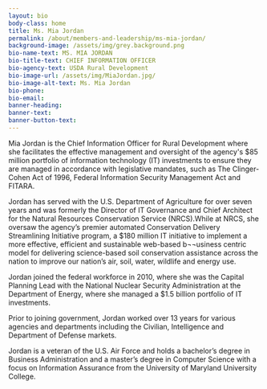 ```yaml
---
layout: bio
body-class: home
title: Ms. Mia Jordan
permalink: /about/members-and-leadership/ms-mia-jordan/
background-image: /assets/img/grey.background.png
bio-name-text: MS. MIA JORDAN
bio-title-text: CHIEF INFORMATION OFFICER
bio-agency-text: USDA Rural Development
bio-image-url: /assets/img/MiaJordan.jpg/
bio-image-alt-text: Ms. Mia Jordan
bio-phone: 
bio-email:  
banner-heading: 
banner-text: 
banner-button-text: 
---
```


Mia Jordan is the Chief Information Officer for Rural Development where she facilitates the effective management and oversight of the agency's $85 million portfolio of information technology (IT) investments to ensure they are managed in accordance with legislative mandates, such as The Clinger-Cohen Act of 1996, Federal Information Security Management Act and FITARA. 

Jordan has served with the U.S. Department of Agriculture for over seven years and was formerly the Director of IT Governance and Chief Architect for the Natural Resources Conservation Service (NRCS).While at NRCS, she oversaw the agency’s premier automated Conservation Delivery Streamlining Initiative program, a $180 million IT initiative to implement a more effective, efficient and sustainable web-based b¬¬usiness centric model for delivering science-based soil conservation assistance across the nation to improve our nation’s air, soil, water, wildlife and energy use. 

Jordan joined the federal workforce in 2010, where she was the Capital Planning Lead with the National Nuclear Security Administration at the Department of Energy, where she managed a $1.5 billion portfolio of IT investments. 

Prior to joining government, Jordan worked over 13 years for various agencies and departments including the Civilian, Intelligence and Department of Defense markets. 

Jordan is a veteran of the U.S. Air Force and holds a bachelor’s degree in Business Administration and a master’s degree in Computer Science with a focus on Information Assurance from the University of Maryland University College.
